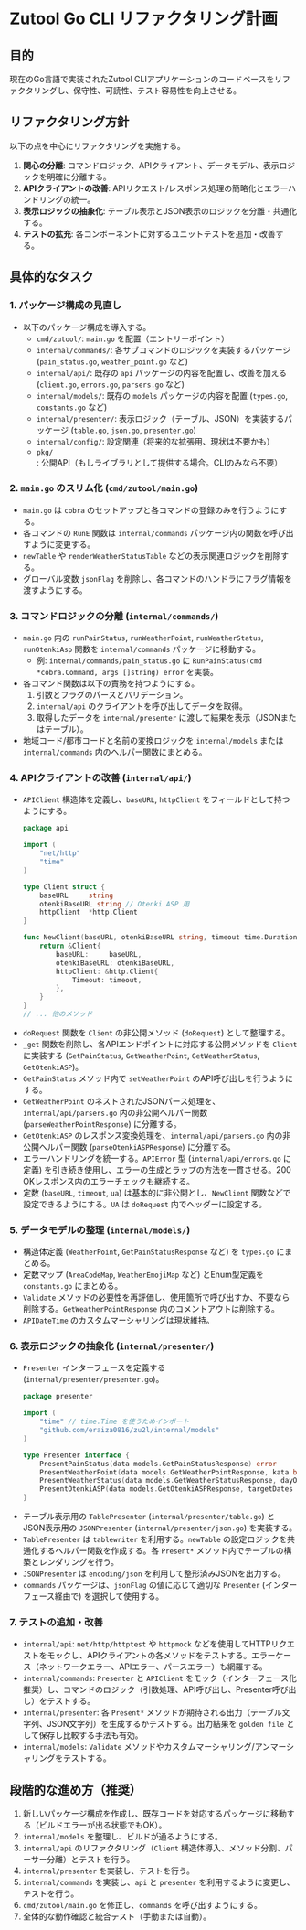 # Zutool Go CLI リファクタリング計画

## 目的

現在のGo言語で実装されたZutool CLIアプリケーションのコードベースをリファクタリングし、保守性、可読性、テスト容易性を向上させる。

## リファクタリング方針

以下の点を中心にリファクタリングを実施する。

1.  **関心の分離**: コマンドロジック、APIクライアント、データモデル、表示ロジックを明確に分離する。
2.  **APIクライアントの改善**: APIリクエスト/レスポンス処理の簡略化とエラーハンドリングの統一。
3.  **表示ロジックの抽象化**: テーブル表示とJSON表示のロジックを分離・共通化する。
4.  **テストの拡充**: 各コンポーネントに対するユニットテストを追加・改善する。

## 具体的なタスク

### 1. パッケージ構成の見直し

*   以下のパッケージ構成を導入する。
    *   `cmd/zutool/`: `main.go` を配置（エントリーポイント）
    *   `internal/commands/`: 各サブコマンドのロジックを実装するパッケージ (`pain_status.go`, `weather_point.go` など)
    *   `internal/api/`: 既存の `api` パッケージの内容を配置し、改善を加える (`client.go`, `errors.go`, `parsers.go` など)
    *   `internal/models/`: 既存の `models` パッケージの内容を配置 (`types.go`, `constants.go` など)
    *   `internal/presenter/`: 表示ロジック（テーブル、JSON）を実装するパッケージ (`table.go`, `json.go`, `presenter.go`)
    *   `internal/config/`: 設定関連（将来的な拡張用、現状は不要かも）
    *   `pkg/`: 公開API（もしライブラリとして提供する場合。CLIのみなら不要）

### 2. `main.go` のスリム化 (`cmd/zutool/main.go`)

*   `main.go` は `cobra` のセットアップと各コマンドの登録のみを行うようにする。
*   各コマンドの `RunE` 関数は `internal/commands` パッケージ内の関数を呼び出すように変更する。
*   `newTable` や `renderWeatherStatusTable` などの表示関連ロジックを削除する。
*   グローバル変数 `jsonFlag` を削除し、各コマンドのハンドラにフラグ情報を渡すようにする。

### 3. コマンドロジックの分離 (`internal/commands/`)

*   `main.go` 内の `runPainStatus`, `runWeatherPoint`, `runWeatherStatus`, `runOtenkiAsp` 関数を `internal/commands` パッケージに移動する。
    *   例: `internal/commands/pain_status.go` に `RunPainStatus(cmd *cobra.Command, args []string) error` を実装。
*   各コマンド関数は以下の責務を持つようにする。
    1.  引数とフラグのパースとバリデーション。
    2.  `internal/api` のクライアントを呼び出してデータを取得。
    3.  取得したデータを `internal/presenter` に渡して結果を表示（JSONまたはテーブル）。
*   地域コード/都市コードと名前の変換ロジックを `internal/models` または `internal/commands` 内のヘルパー関数にまとめる。

### 4. APIクライアントの改善 (`internal/api/`)

*   `APIClient` 構造体を定義し、`baseURL`, `httpClient` をフィールドとして持つようにする。
    ```go
    package api

    import (
        "net/http"
        "time"
    )

    type Client struct {
        baseURL     string
        otenkiBaseURL string // Otenki ASP 用
        httpClient  *http.Client
    }

    func NewClient(baseURL, otenkiBaseURL string, timeout time.Duration) *Client {
        return &Client{
            baseURL:     baseURL,
            otenkiBaseURL: otenkiBaseURL,
            httpClient: &http.Client{
                Timeout: timeout,
            },
        }
    }
    // ... 他のメソッド
    ```
*   `doRequest` 関数を `Client` の非公開メソッド (`doRequest`) として整理する。
*   `_get` 関数を削除し、各APIエンドポイントに対応する公開メソッドを `Client` に実装する (`GetPainStatus`, `GetWeatherPoint`, `GetWeatherStatus`, `GetOtenkiASP`)。
*   `GetPainStatus` メソッド内で `setWeatherPoint` のAPI呼び出しを行うようにする。
*   `GetWeatherPoint` のネストされたJSONパース処理を、`internal/api/parsers.go` 内の非公開ヘルパー関数 (`parseWeatherPointResponse`) に分離する。
*   `GetOtenkiASP` のレスポンス変換処理を、`internal/api/parsers.go` 内の非公開ヘルパー関数 (`parseOtenkiASPResponse`) に分離する。
*   エラーハンドリングを統一する。`APIError` 型 (`internal/api/errors.go` に定義) を引き続き使用し、エラーの生成とラップの方法を一貫させる。200 OKレスポンス内のエラーチェックも継続する。
*   定数 (`baseURL`, `timeout`, `ua`) は基本的に非公開とし、`NewClient` 関数などで設定できるようにする。`UA` は `doRequest` 内でヘッダーに設定する。

### 5. データモデルの整理 (`internal/models/`)

*   構造体定義 (`WeatherPoint`, `GetPainStatusResponse` など) を `types.go` にまとめる。
*   定数マップ (`AreaCodeMap`, `WeatherEmojiMap` など) とEnum型定義を `constants.go` にまとめる。
*   `Validate` メソッドの必要性を再評価し、使用箇所で呼び出すか、不要なら削除する。`GetWeatherPointResponse` 内のコメントアウトは削除する。
*   `APIDateTime` のカスタムマーシャリングは現状維持。

### 6. 表示ロジックの抽象化 (`internal/presenter/`)

*   `Presenter` インターフェースを定義する (`internal/presenter/presenter.go`)。
    ```go
    package presenter

    import (
        "time" // time.Time を使うためインポート
        "github.com/eraiza0816/zu2l/internal/models"
    )

    type Presenter interface {
        PresentPainStatus(data models.GetPainStatusResponse) error
        PresentWeatherPoint(data models.GetWeatherPointResponse, kata bool, keyword string) error
        PresentWeatherStatus(data models.GetWeatherStatusResponse, dayOffset int, dayName string) error
        PresentOtenkiASP(data models.GetOtenkiASPResponse, targetDates []time.Time, cityName, cityCode string) error
    }
    ```
*   テーブル表示用の `TablePresenter` (`internal/presenter/table.go`) と JSON表示用の `JSONPresenter` (`internal/presenter/json.go`) を実装する。
*   `TablePresenter` は `tablewriter` を利用する。`newTable` の設定ロジックを共通化するヘルパー関数を作成する。各 `Present*` メソッド内でテーブルの構築とレンダリングを行う。
*   `JSONPresenter` は `encoding/json` を利用して整形済みJSONを出力する。
*   `commands` パッケージは、`jsonFlag` の値に応じて適切な `Presenter` (インターフェース経由で) を選択して使用する。

### 7. テストの追加・改善

*   `internal/api`: `net/http/httptest` や `httpmock` などを使用してHTTPリクエストをモックし、APIクライアントの各メソッドをテストする。エラーケース（ネットワークエラー、APIエラー、パースエラー）も網羅する。
*   `internal/commands`: `Presenter` と `APIClient` をモック（インターフェース化推奨）し、コマンドのロジック（引数処理、API呼び出し、Presenter呼び出し）をテストする。
*   `internal/presenter`: 各 `Present*` メソッドが期待される出力（テーブル文字列、JSON文字列）を生成するかテストする。出力結果を `golden file` として保存し比較する手法も有効。
*   `internal/models`: `Validate` メソッドやカスタムマーシャリング/アンマーシャリングをテストする。

## 段階的な進め方（推奨）

1.  新しいパッケージ構成を作成し、既存コードを対応するパッケージに移動する（ビルドエラーが出る状態でもOK）。
2.  `internal/models` を整理し、ビルドが通るようにする。
3.  `internal/api` のリファクタリング（`Client` 構造体導入、メソッド分割、パーサー分離）とテストを行う。
4.  `internal/presenter` を実装し、テストを行う。
5.  `internal/commands` を実装し、`api` と `presenter` を利用するように変更し、テストを行う。
6.  `cmd/zutool/main.go` を修正し、`commands` を呼び出すようにする。
7.  全体的な動作確認と統合テスト（手動または自動）。
